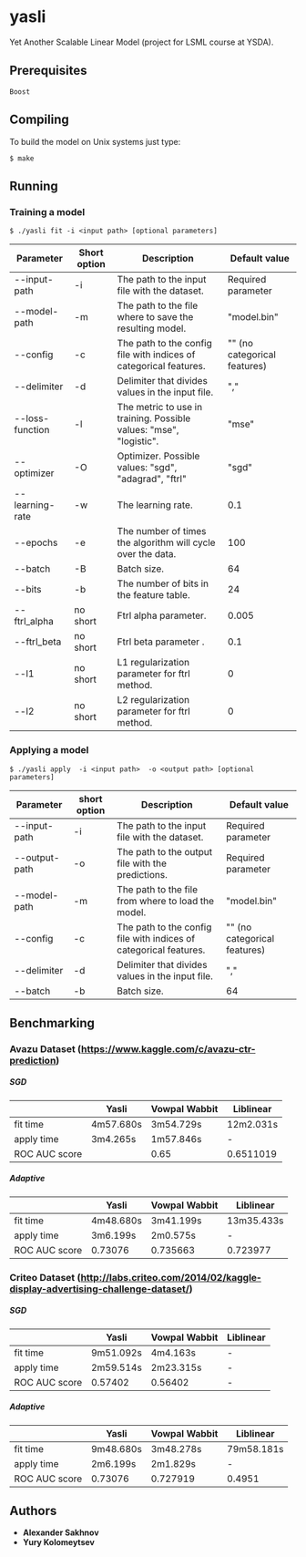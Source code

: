 # yasli
Yet Another Scalable Linear Model (project for LSML course at YSDA).

## Prerequisites

```
Boost
```

## Compiling
To build the model on Unix systems just type:
```
$ make
```

## Running

### Training a model

```
$ ./yasli fit -i <input path> [optional parameters]
```
| Parameter   | Short option | Description | Default value  |
| ----------- |---------------| --------|  -----------------|
| --input-path|   -i  | The path to the input file with the dataset. |Required parameter  |
| --model-path|   -m  | The path to the file where to save the resulting model. | "model.bin" |
| --config|   -c  | The path to the config file with indices of categorical features. | "" (no categorical features) |
| --delimiter|   -d  | Delimiter that divides values in the input file. | ","  |
| --loss-function|   -l  |The metric to use in training. Possible values: "mse", "logistic". | "mse"  |
| --optimizer|   -O  | Optimizer.  Possible values: "sgd", "adagrad", "ftrl" | "sgd"  |
| --learning-rate|   -w  | The learning rate. | 0.1  |
| --epochs|   -e  | The number of times the algorithm will cycle over the data. |100 |
| --batch|   -B  | Batch size. | 64 |
| --bits|   -b  | The number of bits in the feature table. | 24 |
| --ftrl_alpha|  no short  | Ftrl alpha parameter.  | 0.005 |
| --ftrl_beta|   no short   | Ftrl beta parameter . | 0.1 |
| --l1|   no short  | L1 regularization parameter for ftrl method. | 0 |
| --l2|   no short  | L2 regularization parameter for ftrl method. | 0 |


### Applying a model
```
$ ./yasli apply  -i <input path>  -o <output path> [optional parameters]
```
| Parameter   | short option | Description | Default value  |
| ----------- |--------------| ------------| -------------- |
| --input-path|   -i  | The path to the input file with the dataset. |Required parameter  |
| --output-path|   -o  | The path to the output file with the predictions. |Required parameter  |
| --model-path|   -m  | The path to the file from where to load the model. | "model.bin" |
| --config|   -c  | The path to the config file with indices of categorical features. | "" (no categorical features) |
| --delimiter|   -d  | Delimiter that divides values in the input file. | ","  |
| --batch|   -b  | Batch size. | 64 |


## Benchmarking

### Avazu Dataset (https://www.kaggle.com/c/avazu-ctr-prediction)

##### SGD
|               | Yasli        |Vowpal Wabbit|Liblinear       |
| ------------- |--------------| ------------| -------------- |
| fit time      |  4m57.680s    |   3m54.729s  |   12m2.031s    |
| apply time    |  3m4.265s  |    1m57.846s  |      -         |
| ROC AUC score |              |    0.65     |    0.6511019   |

##### Adaptive
|               | Yasli        |Vowpal Wabbit|Liblinear       |
| ------------- |--------------| ------------| -------------- |
| fit time      |  4m48.680s    |  3m41.199s  |   13m35.433s   |
| apply time    |  3m6.199s    |  2m0.575s   |      -         |
| ROC AUC score |   0.73076    |   0.735663  |   0.723977     |

### Criteo Dataset (http://labs.criteo.com/2014/02/kaggle-display-advertising-challenge-dataset/)

##### SGD
|               | Yasli        |Vowpal Wabbit|Liblinear       |
| ------------- |--------------| ------------| -------------- |
| fit time      |  9m51.092s    |  4m4.163s  |   -    |
| apply time    |   2m59.514s |    2m23.315s  |      -         |
| ROC AUC score |    0.57402    |   0.56402     |    -   |

##### Adaptive
|               | Yasli        |Vowpal Wabbit|Liblinear     |
| ------------- |--------------| ------------| ------------ |
| fit time      |  9m48.680s   |  3m48.278s |   79m58.181s   |
| apply time    |  2m6.199s    |  2m1.829s |      -      |
| ROC AUC score |   0.73076    |   0.727919  |   0.4951   |

## Authors

* **Alexander Sakhnov**
* **Yury Kolomeytsev**
